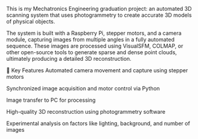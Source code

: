 This is my Mechatronics Engineering graduation project: an automated 3D scanning system that uses photogrammetry to create accurate 3D models of physical objects.

The system is built with a Raspberry Pi, stepper motors, and a camera module, capturing images from multiple angles in a fully automated sequence. These images are processed using VisualSFM, COLMAP, or other open-source tools to generate sparse and dense point clouds, ultimately producing a detailed 3D reconstruction.

🔧 Key Features
Automated camera movement and capture using stepper motors

Synchronized image acquisition and motor control via Python

Image transfer to PC for processing

High-quality 3D reconstruction using photogrammetry software

Experimental analysis on factors like lighting, background, and number of images
